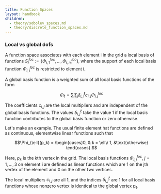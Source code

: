 ```yaml
---
title: Function Spaces
layout: handbook
children:
  - theory/sobolev_spaces.md
  - theory/discrete_function_spaces.md
---
```


### Local vs global dofs

A function space associates with each element i in the grid a local basis
of functions $S_i^{loc} := \{\Phi_{i, 1}^{loc}, \dots, \Phi_{i, n_i}^{loc}\}$,
where the support of each local basis function $\Phi_{i, j}^{loc}$ is
restricted to element i.

A global basis function is a weighted sum of all local
basis functions of the form

$$\Phi_{\ell} = \sum_{i}\sum_{j}\delta_{i, j}^{\ell}c_{i, j}\Phi_{i, j}^{loc}$$

The coefficients $c_{i, j}$ are the local multipliers and are
independent of the global basis functions. The
values $\delta_{i, j}^{\ell}$ take the value 1 if the local
basis function contributes to the global basis function or zero
otherwise.

Let's make an example. The usual finite element hat functions
are defined as continuous, elementwise linear functions such that

$$\Phi_{\ell}(p_k) = \begin{cases}0, & k = \ell\\
                                    1, &\text{otherwise}
                               \end{cases}.$$

Here, $p_k$ is the kth vertex in the grid. The local basis
functions $\Phi_{i, j}^{loc}$, $j=1, \dots, 3$ on element i
are defined as linear functions which are 1 on the jth vertex of the
element and 0 on the other two vertices.

The local multipliers $c_{i, j}$ are all 1, and the indices
$\delta_{i, j}^{\ell}$ are 1 for all local basis functions whose
nonzero vertex is identical to the global vertex $p_{\ell}$.
